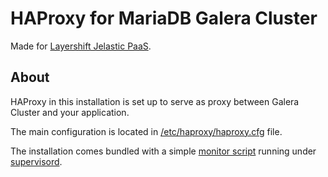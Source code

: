 # HAProxy for MariaDB Galera Cluster

Made for [Layershift Jelastic PaaS](https://www.layershift.com/jelastic).

## About

HAProxy in this installation is set up to serve as proxy between Galera Cluster and your application.

The main configuration is located in [/etc/haproxy/haproxy.cfg](https://github.com/bubbl/docker-haproxy/blob/master/haproxy.cfg) file.

The installation comes bundled with a simple [monitor script](https://github.com/bubbl/docker-haproxy/blob/master/alert.py) running under [supervisord](https://github.com/bubbl/docker-haproxy/blob/master/etc/supervisord.conf).

